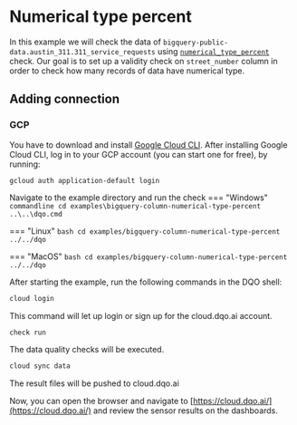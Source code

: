 # Numerical type percent

In this example we will check the data of `bigquery-public-data.austin_311.311_service_requests` using
[`numerical_type_percent`](../../../check_reference/validity/numerical_type_percent/numerical_type_percent.md) check.
Our goal is to set up a validity check on `street_number` column in order to check how many records of data have numerical type.

## Adding connection
### GCP
You have to download and install [Google Cloud CLI](https://cloud.google.com/sdk/docs/install).
After installing Google Cloud CLI, log in to your GCP account (you can start one for free), by running:

```commandline
gcloud auth application-default login
```

Navigate to the example directory and run the check
=== "Windows"
    ```commandline
    cd examples\bigquery-column-numerical-type-percent
    ..\..\dqo.cmd
    ```

=== "Linux"
    ```bash
    cd examples/bigquery-column-numerical-type-percent
    ../../dqo
    ```

=== "MacOS"
    ```bash
    cd examples/bigquery-column-numerical-type-percent
    ../../dqo
    ```

After starting the example, run the following commands in the DQO shell:
```bash
cloud login
```
This command will let up login or sign up for the cloud.dqo.ai account.

```bash
check run
```
The data quality checks will be executed.
```bash
cloud sync data
```

The result files will be pushed to cloud.dqo.ai

Now, you can open the browser and navigate to [https://cloud.dqo.ai/](https://cloud.dqo.ai/)
and review the sensor results on the dashboards.